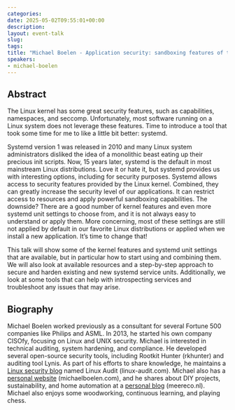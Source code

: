 ```yaml
---
categories:
date: 2025-05-02T09:55:01+00:00
description:
layout: event-talk
slug:
tags:
title: "Michael Boelen - Application security: sandboxing features of the Linux kernel and systemd"
speakers:
- michael-boelen
---
```


## Abstract

The Linux kernel has some great security features, such as capabilities, namespaces, and seccomp. Unfortunately, most software running on a Linux system does not leverage these features. Time to introduce a tool that took some time for me to like a little bit better: systemd.

Systemd version 1 was released in 2010 and many Linux system administrators disliked the idea of a monolithic beast eating up their precious init scripts. Now, 15 years later, systemd is the default in most mainstream Linux distributions. Love it or hate it, but systemd provides us with interesting options, including for security purposes. Systemd allows access to security features provided by the Linux kernel. Combined, they can greatly increase the security level of our applications. It can restrict access to resources and apply powerful sandboxing capabilities. The downside? There are a good number of kernel features and even more systemd unit settings to choose from, and it is not always easy to understand or apply them. More concerning, most of these settings are still not applied by default in our favorite Linux distributions or applied when we install a new application. It’s time to change that!

This talk will show some of the kernel features and systemd unit settings that are available, but in particular how to start using and combining them. We will also look at available resources and a step-by-step approach to secure and harden existing and new systemd service units. Additionally, we look at some tools that can help with introspecting services and troubleshoot any issues that may arise.

## Biography

Michael Boelen worked previously as a consultant for several Fortune 500 companies like Philips and ASML. In 2013, he started his own company CISOfy, focusing on Linux and UNIX security. Michael is interested in technical auditing, system hardening, and compliance. He developed several open-source security tools, including Rootkit Hunter (rkhunter) and auditing tool Lynis. As part of his efforts to share knowledge, he maintains a [Linux security blog](https://linux-audit.com/) named Linux Audit (linux-audit.com). Michael also has a [personal website](https://michaelboelen.com/) (michaelboelen.com), and he shares about DIY projects, sustainability, and home automation at a [personal blog](meereco.nl) (meereco.nl). Michael also enjoys some woodworking, continuous learning, and playing chess.
